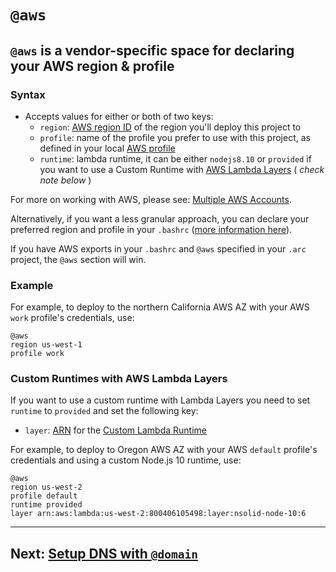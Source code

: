 # `@aws`

## `@aws` is a vendor-specific space for declaring your AWS region & profile

### Syntax
- Accepts values for either or both of two keys:
  - `region`: [AWS region ID](https://docs.aws.amazon.com/general/latest/gr/rande.html) of the region you'll deploy this project to
  - `profile`: name of the profile you prefer to use with this project, as defined in your local [AWS profile](/quickstart)
  - `runtime`: lambda runtime, it can be either `nodejs8.10` or `provided` if you want to use a Custom Runtime with [AWS Lambda Layers](https://docs.aws.amazon.com/lambda/latest/dg/runtimes-custom.html) ( _check note below_ )

For more on working with AWS, please see: [Multiple AWS Accounts](/guides/multiple-aws-accounts).

Alternatively, if you want a less granular approach, you can declare your preferred region and profile in your `.bashrc` ([more information here](https://docs.aws.amazon.com/cli/latest/userguide/cli-environment.html)).

If you have AWS exports in your `.bashrc` and `@aws` specified in your `.arc` project, the `@aws` section will win.

### Example
For example, to deploy to the northern California AWS AZ with your AWS `work` profile's credentials, use:

```arc
@aws
region us-west-1
profile work
```

### Custom Runtimes with AWS Lambda Layers
If you want to use a custom runtime with Lambda Layers you need to set `runtime` to `provided` and set the following key:
  - `layer`: [ARN](https://docs.aws.amazon.com/general/latest/gr/aws-arns-and-namespaces.html) for the [Custom Lambda Runtime](https://docs.aws.amazon.com/lambda/latest/dg/runtimes-custom.html)

For example, to deploy to Oregon AWS AZ with your AWS `default` profile's credentials and using a custom Node.js 10 runtime, use:

```arc
@aws
region us-west-2
profile default
runtime provided
layer arn:aws:lambda:us-west-2:800406105498:layer:nsolid-node-10:6
```

---

## Next: [Setup DNS with `@domain`](/reference/domain)

